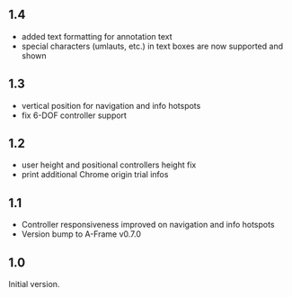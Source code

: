 ## 1.4

- added text formatting for annotation text
- special characters (umlauts, etc.) in text boxes are now supported and shown

## 1.3

- vertical position for navigation and info hotspots
- fix 6-DOF controller support

## 1.2

- user height and positional controllers height fix
- print additional Chrome origin trial infos

## 1.1

- Controller responsiveness improved on navigation and info hotspots
- Version bump to A-Frame v0.7.0

## 1.0

Initial version.


